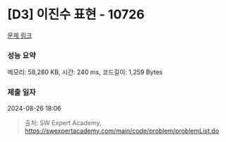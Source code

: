 # [D3] 이진수 표현 - 10726 

[문제 링크](https://swexpertacademy.com/main/code/problem/problemDetail.do?contestProbId=AXRSXf_a9qsDFAXS) 

### 성능 요약

메모리: 58,280 KB, 시간: 240 ms, 코드길이: 1,259 Bytes

### 제출 일자

2024-08-26 18:06



> 출처: SW Expert Academy, https://swexpertacademy.com/main/code/problem/problemList.do